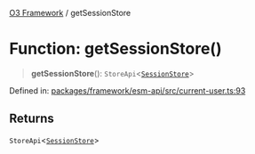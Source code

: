[O3 Framework](../API.md) / getSessionStore

# Function: getSessionStore()

> **getSessionStore**(): `StoreApi`\<[`SessionStore`](../type-aliases/SessionStore.md)\>

Defined in: [packages/framework/esm-api/src/current-user.ts:93](https://github.com/habeshabro/openmrs-esm-core/blob/main/packages/framework/esm-api/src/current-user.ts#L93)

## Returns

`StoreApi`\<[`SessionStore`](../type-aliases/SessionStore.md)\>
